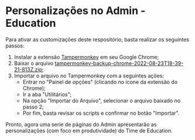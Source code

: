 # Personalizações no Admin - Education

Para ativar as customizações deste respositório, basta realizar os seguintes passos:

1. Instalar a extensão [Tampermonkey](https://www.tampermonkey.net/) em seu Google Chrome;
2. Baixar o arquivo [tampermonkey-backup-chrome-2022-08-23T18-39-21-813Z.zip](https://github.com/digitalinnovationone/education-adm-customizations/blob/main/tampermonkey-backup-chrome-2022-08-23T18-39-21-813Z.zip?raw=true);
3. Importar o arquivo no Tampermonkey com a seguintes ações:
    - Entrar no "Painel de opções" (clicando no ícone da extensão do Chrome);
    - Ir a aba "Utilitários";
    - Na opção "Importar do Arquivo", selecionar o arquivo baixado no passo 2;
    - Por fim, basta revisar os scripts e confirmar no botão "Importar".  

Pronto, agora uma serie de páginas do Admin apresentarão as personalizações (com foco em produtividade) do Time de Education.
